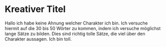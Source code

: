 # Kreativer Titel

Hallo ich habe keine Ahnung welcher Charakter ich bin. Ich versuche hiermit auf die 30 bis 50 Wörter zu kommen, indem ich versuche möglichst lange Sätze zu bilden. Dies sind richtig tolle Sätze, die viel über den Charakter aussagen. Ich bin toll.
